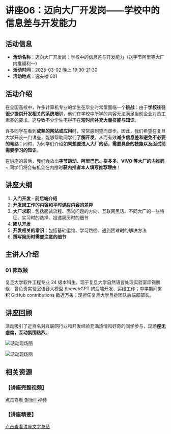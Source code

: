 # 讲座06：迈向大厂开发岗——学校中的信息差与开发能力

## 活动信息

- **活动名称**：迈向大厂开发岗：学校中的信息差与开发能力（送字节阿里等大厂内推福利～）
- **活动时间**：2025-03-02 晚上 19:30-21:30
- **活动地点**：逸夫楼 601

## 活动介绍

在全国高校中，许多计算机专业的学生在毕业时常常面临一个**挑战**：由于**学校往往很少提供开发相关的系统培训**，他们在学校中所学的内容无法满足当前企业对员工素养的要求。这导致不少学生不得不在**短时间补充大量技能与知识**。

许多同学在看到**成熟的网站或应用**时，常常感到望而却步。因此，我们希望在复旦大学开设一门讲座，能够帮助同学们**了解开发**，从而有效**减少信息差和避免不必要的弯路**；同时，为同学们介绍**如果想要进入大厂的话，需要具备的技能以及面试前需要学习的知识**。

在讲座的最后，我们会放出**字节跳动、阿里巴巴、拼多多、VIVO 等大厂的内推码**~ 同学们将会有机会在内推时**获内推者本人填写推荐理由**！

## 讲座大纲

1. **入门开发 - 前后端介绍**
2. **开发岗工作的内容和平时课程内容的差异**
3. **大厂求职**：包括面试流程、面试问题的方向、互联网黑话、不同大厂的一些特征、实习时的选择、投递简历时的细节
4. **团队开发**
5. **开发相关的常识**：包括基础运维、学习路径、遇到困难时的解决方法
6. **撰写简历时需要注意的细节**

## 主讲人介绍

### 01 郭政颍

复旦大学软件工程专业 24 级本科生，现于复旦大学自然语言处理实验室邱锡鹏组，曾负责实验室语音大模型 SpeechGPT 的后端开发、运维工作；中学期间累积 GitHub contributions 数近万条；现担任复旦大学旦挞团队后端部部长。

## 讲座回顾

活动吸引了近百名对互联网行业和开发经验充满热情和好奇的同学参与，现场**座无虚席，互动氛围热烈**。

![活动现场图](/talk06_1.jpg)

![活动现场图](/talk06_2.jpg)

## 相关资源

### 【讲座完整视频】

[点击查看 Bilibili 视频](https://www.bilibili.com/video/BV1Lp9aYdEzR)

### 【讲座精要】

[点击查看讲座文字总结](https://www.seleixi.com/categories/cs--%E4%BA%92%E8%81%94%E7%BD%91%E8%A1%8C%E4%B8%9A/)